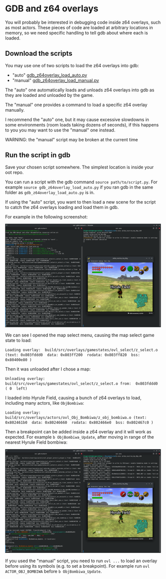 # GDB and z64 overlays

You will probably be interested in debugging code inside z64 overlays, such as most actors. These pieces of code are loaded at arbitrary locations in memory, so we need specific handling to tell gdb about where each is loaded.

## Download the scripts

You may use one of two scripts to load the z64 overlays into gdb:

- "auto" [gdb_z64overlay_load_auto.py](scripts/gdb_z64overlay_load_auto.py)
- "manual" [gdb_z64overlay_load_manual.py](scripts/gdb_z64overlay_load_manual.py)

The "auto" one automatically loads and unloads z64 overlays into gdb as they are loaded and unloaded by the game.

The "manual" one provides a command to load a specific z64 overlay manually.

I recommend the "auto" one, but it may cause excessive slowdowns in some environments (room loads taking dozens of seconds), if this happens to you you may want to use the "manual" one instead.

WARNING: the "manual" script may be broken at the current time

## Run the script in gdb

Save your chosen script somewhere. The simplest location is inside your oot repo.

You can run a script with the gdb command `source path/to/script.py`. For example `source gdb_z64overlay_load_auto.py` if you ran gdb in the same folder as `gdb_z64overlay_load_auto.py` is in.

If using the "auto" script, you want to then load a new scene for the script to catch the z64 overlays loading and load them in gdb.

For example in the following screenshot:

![ares gdb server, terminal gdb client, using the z64 overlay load "auto" script](media/gdb_terminal_z64_overlay_load_auto.png)

We can see I opened the map select menu, causing the map select game state to load:

```
Loading overlay:  build/src/overlays/gamestates/ovl_select/z_select.o (text: 0x803fddd0  data: 0x803ff200  rodata: 0x803ff820  bss: 0x80400e80 )
```

Then it was unloaded after I chose a map:

```
Unloading overlay:  build/src/overlays/gamestates/ovl_select/z_select.o from:  0x803fddd0  ( 0  left)
```

I loaded into Hyrule Field, causing a bunch of z64 overlays to load, including many actors, like `ObjBombiwa`:

```
Loading overlay:  build/src/overlays/actors/ovl_Obj_Bombiwa/z_obj_bombiwa.o (text: 0x802461b0  data: 0x80246660  rodata: 0x802466e0  bss: 0x802467c0 )
```

Then a breakpoint can be added inside a z64 overlay and it will work as expected. For example `b ObjBombiwa_Update`, after moving in range of the nearest Hyrule Field bombiwa:

![breakpoint in a z64 overlay](media/gdb_z64_overlay_breakpoint.png)

If you used the "manual" script, you need to run `ovl ...` to load an overlay before using its symbols (e.g. to set a breakpoint). For example run `ovl ACTOR_OBJ_BOMBIWA` before `b ObjBombiwa_Update`.
